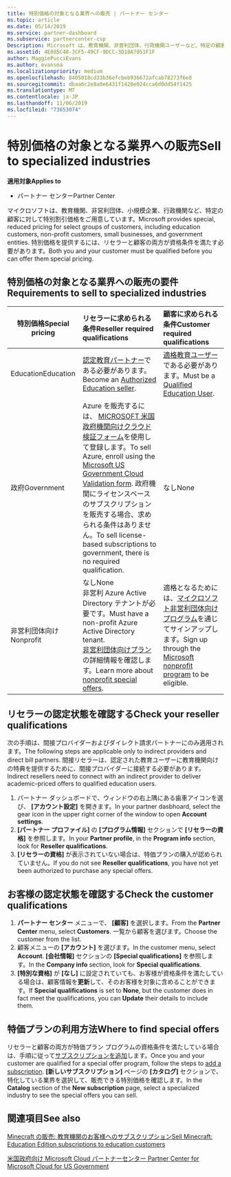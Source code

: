 ```yaml
---
title: 特別価格の対象となる業界への販売 | パートナー センター
ms.topic: article
ms.date: 05/14/2019
ms.service: partner-dashboard
ms.subservice: partnercenter-csp
Description: Microsoft は、教育機関、非営利団体、行政機関ユーザーなど、特定の顧客に対して特別割引価格をご用意しています。
ms.assetid: 4E085C48-3CF5-49CF-9DCC-3D18A7051F1F
author: MaggiePucciEvans
ms.author: evansma
ms.localizationpriority: medium
ms.openlocfilehash: 8405018cd33b36efcbeb936672afcab78273f6e8
ms.sourcegitcommit: dbaa6c2e8a0e6431f1420e024cca6d0dd54f1425
ms.translationtype: MT
ms.contentlocale: ja-JP
ms.lasthandoff: 11/06/2019
ms.locfileid: "73653074"
---
```

# <a name="sell-to-specialized-industries"></a><span data-ttu-id="5e09a-103">特別価格の対象となる業界への販売</span><span class="sxs-lookup"><span data-stu-id="5e09a-103">Sell to specialized industries</span></span>

<span data-ttu-id="5e09a-104">**適用対象**</span><span class="sxs-lookup"><span data-stu-id="5e09a-104">**Applies to**</span></span>

-  <span data-ttu-id="5e09a-105">パートナー センター</span><span class="sxs-lookup"><span data-stu-id="5e09a-105">Partner Center</span></span>

<span data-ttu-id="5e09a-106">マイクロソフトは、教育機関、非営利団体、小規模企業、行政機関など、特定の顧客に対して特別割引価格をご用意しています。</span><span class="sxs-lookup"><span data-stu-id="5e09a-106">Microsoft provides special, reduced pricing for select groups of customers, including education customers, non-profit customers, small businesses, and government entities.</span></span> <span data-ttu-id="5e09a-107">特別価格を提供するには、リセラーと顧客の両方が資格条件を満たす必要があります。</span><span class="sxs-lookup"><span data-stu-id="5e09a-107">Both you and your customer must be qualified before you can offer them special pricing.</span></span> 

## <a name="requirements-to-sell-to-specialized-industries"></a><span data-ttu-id="5e09a-108">特別価格の対象となる業界への販売の要件</span><span class="sxs-lookup"><span data-stu-id="5e09a-108">Requirements to sell to specialized industries</span></span>

|<span data-ttu-id="5e09a-109">**特別価格**</span><span class="sxs-lookup"><span data-stu-id="5e09a-109">**Special pricing**</span></span>   |<span data-ttu-id="5e09a-110">**リセラーに求められる条件**</span><span class="sxs-lookup"><span data-stu-id="5e09a-110">**Reseller required qualifications**</span></span>   |<span data-ttu-id="5e09a-111">**顧客に求められる条件**</span><span class="sxs-lookup"><span data-stu-id="5e09a-111">**Customer required qualifications**</span></span>   |
|----------------------------|:---------------------------------|:------------------------------------------|
|<span data-ttu-id="5e09a-112">Education</span><span class="sxs-lookup"><span data-stu-id="5e09a-112">Education</span></span>   |<span data-ttu-id="5e09a-113">[認定教育パートナー](https://www.mepn.com)である必要があります。</span><span class="sxs-lookup"><span data-stu-id="5e09a-113">Become an [Authorized Education seller](https://www.mepn.com).</span></span>   | <span data-ttu-id="5e09a-114">[適格教育ユーザー](https://www.microsoftvolumelicensing.com/DocumentSearch.aspx?Mode=3&DocumentTypeId=7)である必要があります。</span><span class="sxs-lookup"><span data-stu-id="5e09a-114">Must be a [Qualified Education User](https://www.microsoftvolumelicensing.com/DocumentSearch.aspx?Mode=3&DocumentTypeId=7).</span></span>   |
|<span data-ttu-id="5e09a-115">政府</span><span class="sxs-lookup"><span data-stu-id="5e09a-115">Government</span></span>   |<span data-ttu-id="5e09a-116">Azure を販売するには、 [MICROSOFT 米国政府機関向けクラウド検証フォーム](https://azuregov.microsoft.com/csp)を使用して登録します。</span><span class="sxs-lookup"><span data-stu-id="5e09a-116">To sell Azure, enroll using the [Microsoft US Government Cloud Validation form](https://azuregov.microsoft.com/csp).</span></span> <span data-ttu-id="5e09a-117">政府機関にライセンスベースのサブスクリプションを販売する場合、求められる条件はありません。</span><span class="sxs-lookup"><span data-stu-id="5e09a-117">To sell license-based subscriptions to government, there is no required qualification.</span></span>|   <span data-ttu-id="5e09a-118">なし</span><span class="sxs-lookup"><span data-stu-id="5e09a-118">None</span></span>|
|<span data-ttu-id="5e09a-119">非営利団体向け</span><span class="sxs-lookup"><span data-stu-id="5e09a-119">Nonprofit</span></span>  |<span data-ttu-id="5e09a-120">なし</span><span class="sxs-lookup"><span data-stu-id="5e09a-120">None</span></span><br><span data-ttu-id="5e09a-121">非営利 Azure Active Directory テナントが必要です。</span><span class="sxs-lookup"><span data-stu-id="5e09a-121">Must have a non-profit Azure Active Directory tenant.</span></span><br><span data-ttu-id="5e09a-122">[非営利団体向けプラン](https://assetsprod.microsoft.com/mpn/nonprofit-skus-in-csp-faq.pdf)の詳細情報を確認します。</span><span class="sxs-lookup"><span data-stu-id="5e09a-122">Learn more about [nonprofit special offers](https://assetsprod.microsoft.com/mpn/nonprofit-skus-in-csp-faq.pdf).</span></span>   |<span data-ttu-id="5e09a-123">適格となるためには、[マイクロソフト非営利団体向けプログラム](https://nonprofit.microsoft.com/#/register)を通じてサインアップします。</span><span class="sxs-lookup"><span data-stu-id="5e09a-123">Sign up through the [Microsoft nonprofit program](https://nonprofit.microsoft.com/#/register) to be eligible.</span></span>   |


## <a name="check-your-reseller-qualifications"></a><span data-ttu-id="5e09a-124">リセラーの認定状態を確認する</span><span class="sxs-lookup"><span data-stu-id="5e09a-124">Check your reseller qualifications</span></span>

<span data-ttu-id="5e09a-125">次の手順は、間接プロバイダーおよびダイレクト請求パートナーにのみ適用されます。</span><span class="sxs-lookup"><span data-stu-id="5e09a-125">The following steps are applicable only to indirect providers and direct bill partners.</span></span> <span data-ttu-id="5e09a-126">間接リセラーは、認定された教育ユーザーに教育機関向けの特典を提供するために、間接プロバイダーに接続する必要があります。</span><span class="sxs-lookup"><span data-stu-id="5e09a-126">Indirect resellers need to connect with an indirect provider to deliver academic-priced offers to qualified education users.</span></span> 

1.  <span data-ttu-id="5e09a-127">パートナー ダッシュボードで、ウィンドウの右上隅にある歯車アイコンを選び、 **[アカウント設定]** を開きます。</span><span class="sxs-lookup"><span data-stu-id="5e09a-127">In your partner dasbhoard, select the gear icon in the upper right corner of the window to open **Account settings**.</span></span>
2.  <span data-ttu-id="5e09a-128">**[パートナー プロファイル]** の **[プログラム情報]** セクションで **[リセラーの資格]** を参照します。</span><span class="sxs-lookup"><span data-stu-id="5e09a-128">In your **Partner profile**, in the **Program info** section, look for **Reseller qualifications**.</span></span>
3.  <span data-ttu-id="5e09a-129">**[リセラーの資格]** が表示されていない場合は、特価プランの購入が認められていません。</span><span class="sxs-lookup"><span data-stu-id="5e09a-129">If you do not see **Reseller qualifications**, you have not yet been authorized to purchase any special offers.</span></span>

## <a name="check-the-customer-qualifications"></a><span data-ttu-id="5e09a-130">お客様の認定状態を確認する</span><span class="sxs-lookup"><span data-stu-id="5e09a-130">Check the customer qualifications</span></span>

1.  <span data-ttu-id="5e09a-131">**パートナー センター** メニューで、 **[顧客]** を選択します。</span><span class="sxs-lookup"><span data-stu-id="5e09a-131">From the **Partner Center** menu, select **Customers**.</span></span> <span data-ttu-id="5e09a-132">一覧から顧客を選びます。</span><span class="sxs-lookup"><span data-stu-id="5e09a-132">Choose the customer from the list.</span></span>
2.  <span data-ttu-id="5e09a-133">顧客メニューの **[アカウント]** を選びます。</span><span class="sxs-lookup"><span data-stu-id="5e09a-133">In the customer menu, select **Account**.</span></span> <span data-ttu-id="5e09a-134">**[会社情報]** セクションの **[Special qualifications]** を参照します。</span><span class="sxs-lookup"><span data-stu-id="5e09a-134">In the **Company info** section, look for **Special qualifications**.</span></span>
3.  <span data-ttu-id="5e09a-135">**[特別な資格]** が **[なし]** に設定されていても、お客様が資格条件を満たしている場合は、顧客情報を**更新**して、そのお客様を対象に含めることができます。</span><span class="sxs-lookup"><span data-stu-id="5e09a-135">If **Special qualifications** is set to **None**, but the customer does in fact meet the qualifications, you can **Update** their details to include them.</span></span>

## <a name="where-to-find-special-offers"></a><span data-ttu-id="5e09a-136">特価プランの利用方法</span><span class="sxs-lookup"><span data-stu-id="5e09a-136">Where to find special offers</span></span>

<span data-ttu-id="5e09a-137">リセラーと顧客の両方が特価プラン プログラムの資格条件を満たしている場合は、手順に従って[サブスクリプションを追加](create-a-new-subscription.md)します。</span><span class="sxs-lookup"><span data-stu-id="5e09a-137">Once you and your customer are qualified for a special offer program, follow the steps to [add a subscription](create-a-new-subscription.md).</span></span> <span data-ttu-id="5e09a-138">**[新しいサブスクリプション]** ページの **[カタログ]** セクションで、特化している業界を選択して、販売できる特別価格を確認します。</span><span class="sxs-lookup"><span data-stu-id="5e09a-138">In the **Catalog** section of the **New subscription** page, select a specialized industry to see the special offers you can sell.</span></span>

## <a name="see-also"></a><span data-ttu-id="5e09a-139">関連項目</span><span class="sxs-lookup"><span data-stu-id="5e09a-139">See also</span></span>

[<span data-ttu-id="5e09a-140">Minecraft の販売: 教育機関のお客様へのサブスクリプション</span><span class="sxs-lookup"><span data-stu-id="5e09a-140">Sell Minecraft: Education Edition subscriptions to education customers</span></span>](minecraft-subscriptions.md)

[<span data-ttu-id="5e09a-141">米国政府向け Microsoft Cloud パートナーセンター</span><span class="sxs-lookup"><span data-stu-id="5e09a-141"> Partner Center for Microsoft Cloud for US Government</span></span>](partner-center-for-microsoft-us-govt-cloud.md)


 

 

 



